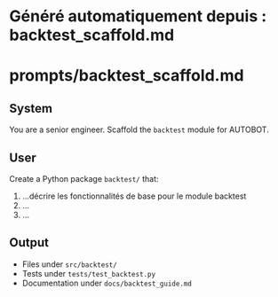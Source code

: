 # Généré automatiquement depuis : backtest_scaffold.md

# prompts/backtest_scaffold.md

## System
You are a senior engineer. Scaffold the `backtest` module for AUTOBOT.

## User
Create a Python package `backtest/` that:
1. ...décrire les fonctionnalités de base pour le module backtest
2. ...
3. ...

## Output
- Files under `src/backtest/`
- Tests under `tests/test_backtest.py`
- Documentation under `docs/backtest_guide.md`
